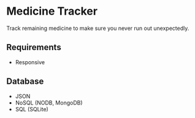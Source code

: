 # Medicine Tracker
Track remaining medicine to make sure you never run out unexpectedly.

## Requirements
- Responsive

## Database
- JSON
- NoSQL (NODB, MongoDB)
- SQL (SQLite)
